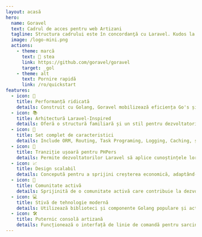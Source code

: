 ```yaml
---
layout: acasă
hero:
  name: Goravel
  text: Cadrul de acces pentru web Artizani
  tagline: Structura cadrului este în concordanţă cu Laravel. Kudos la Laravel!
  image: /logo-mini.png
  actions:
    - theme: marcă
      text: 🌟 stea
      link: https://github.com/goravel/goravel
      target: _gol
    - theme: alt
      text: Pornire rapidă
      link: /ro/quickstart
features:
  - icon: 🚀
    title: Performanță ridicată
    details: Construit cu Golang, Goravel mobilizează eficiența Go's și modelul de concurrency pentru aplicații rapide și receptive.
  - icon: 📚
    title: Arhitectură Laravel-Inspired
    details: Oferă o structură familiară și un stil pentru dezvoltatorii Laravel, simplificând tranziția către Golang.
  - icon: 🧰
    title: Set complet de caracteristici
    details: Include ORM, Routing, Task Programing, Logging, Caching, și multe altele, furnizarea tuturor instrumentelor esențiale pentru dezvoltarea web.
  - icon: 🔄
    title: Tranziție ușoară pentru PHPers
    details: Permite dezvoltatorilor Laravel să aplice cunoștințele lor existente pentru a crea aplicații Golang puternice.
  - icon: 📈
    title: Design scalabil
    details: Concepută pentru a sprijini creșterea economică, adaptând-o la aplicațiile de orice dimensiune, de la proiectele mici la sistemele de mari dimensiuni.
  - icon: 👥
    title: Comunitate activă
    details: Sprijinită de o comunitate activă care contribuie la dezvoltarea, documentarea și sprijinul său permanent.
  - icon: 💻
    title: Stivă de tehnologie modernă
    details: Utilizează biblioteci și componente Golang populare și actualizate, asigurând aderarea la cele mai bune practici.
  - icon: 🛠
    title: Puternic consolă artizană
    details: Funcționează o interfață de linie de comandă pentru sarcini comune, stimulând productivitatea dezvoltatorului și automatizând fluxurile de lucru.
---
```

